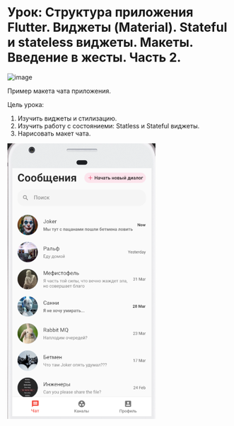 #  Урок: Структура приложения Flutter. Виджеты (Material). Stateful  и stateless виджеты. Макеты. Введение в жесты. Часть 2.
![image](https://user-images.githubusercontent.com/46443310/124375285-2b10bb80-dcaa-11eb-93e4-d3fbab0e0895.png)

Пример макета чата приложения.

Цель урока:

1) Изучить виджеты и стилизацию.
2) Изучить работу с состояниеми: Statless и Stateful виджеты.
3) Нарисовать макет чата.


![alt text](screenshots/Screenshot_168.png "Вот что должно получиться")

